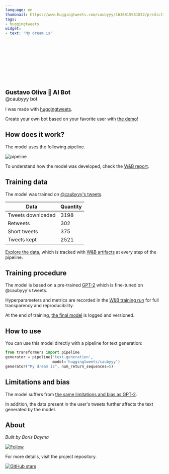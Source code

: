 ```yaml
---
language: en
thumbnail: https://www.huggingtweets.com/caubyyy/1616815681832/predictions.png
tags:
- huggingtweets
widget:
- text: "My dream is"
---
```


<div>
<div style="width: 132px; height:132px; border-radius: 50%; background-size: cover; background-image: url('https://pbs.twimg.com/profile_images/1245133455740014592/226OGiPX_400x400.jpg')">
</div>
<div style="margin-top: 8px; font-size: 19px; font-weight: 800">Gustavo Oliva 🤖 AI Bot </div>
<div style="font-size: 15px">@caubyyy bot</div>
</div>

I was made with [huggingtweets](https://github.com/borisdayma/huggingtweets).

Create your own bot based on your favorite user with [the demo](https://colab.research.google.com/github/borisdayma/huggingtweets/blob/master/huggingtweets-demo.ipynb)!

## How does it work?

The model uses the following pipeline.

![pipeline](https://github.com/borisdayma/huggingtweets/blob/master/img/pipeline.png?raw=true)

To understand how the model was developed, check the [W&B report](https://wandb.ai/wandb/huggingtweets/reports/HuggingTweets-Train-a-Model-to-Generate-Tweets--VmlldzoxMTY5MjI).

## Training data

The model was trained on [@caubyyy's tweets](https://twitter.com/caubyyy).

| Data | Quantity |
| --- | --- |
| Tweets downloaded | 3198 |
| Retweets | 302 |
| Short tweets | 375 |
| Tweets kept | 2521 |

[Explore the data](https://wandb.ai/wandb/huggingtweets/runs/2o0zao4x/artifacts), which is tracked with [W&B artifacts](https://docs.wandb.com/artifacts) at every step of the pipeline.

## Training procedure

The model is based on a pre-trained [GPT-2](https://huggingface.co/gpt2) which is fine-tuned on @caubyyy's tweets.

Hyperparameters and metrics are recorded in the [W&B training run](https://wandb.ai/wandb/huggingtweets/runs/3okc2lvl) for full transparency and reproducibility.

At the end of training, [the final model](https://wandb.ai/wandb/huggingtweets/runs/3okc2lvl/artifacts) is logged and versioned.

## How to use

You can use this model directly with a pipeline for text generation:

```python
from transformers import pipeline
generator = pipeline('text-generation',
                     model='huggingtweets/caubyyy')
generator("My dream is", num_return_sequences=5)
```

## Limitations and bias

The model suffers from [the same limitations and bias as GPT-2](https://huggingface.co/gpt2#limitations-and-bias).

In addition, the data present in the user's tweets further affects the text generated by the model.

## About

*Built by Boris Dayma*

[![Follow](https://img.shields.io/twitter/follow/borisdayma?style=social)](https://twitter.com/intent/follow?screen_name=borisdayma)

For more details, visit the project repository.

[![GitHub stars](https://img.shields.io/github/stars/borisdayma/huggingtweets?style=social)](https://github.com/borisdayma/huggingtweets)
